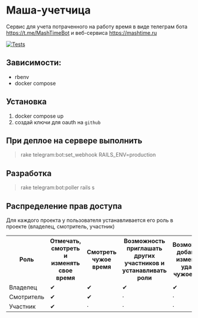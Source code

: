 # Маша-учетчицa

Сервис для учета потраченного на работу время в виде телеграм бота https://t.me/MashTimeBot и веб-сервиса https://mashtime.ru

[![Tests](https://github.com/BrandyMint/masha/actions/workflows/tests.yml/badge.svg)](https://github.com/BrandyMint/masha/actions/workflows/tests.yml)

## Зависимости:

* rbenv
* docker compose

## Установка

1. docker compose up
2. создай ключи для oauth на `github`

## При деплое на сервере выполнить

> rake telegram:bot:set_webhook RAILS_ENV=production 

## Разработка

> rake telegram:bot:poller 
> rails s

## Распределение прав доступа

Для каждого проекта у пользователя устанавливается его роль в проекте (владелец, смотритель, участник)

<table>
<tr>
<th>Роль</th>
<th>Отмечать, смотреть и изменять свое время</th>
<th>Смотреть чужое время</th>
<th>Возможность приглашать других участников и устанавливать роли</th>
<th>Возможность добавлять, изменять и удалять чужое время</th></tr>
<tr><td>Владелец</td><td>&#10004;</td><td>&#10004;</td><td>&#10004;</td><td>&#10004;</td></tr>
<tr><td>Смотритель</td><td>&#10004;</td><td>&#10004;</td><td>&middot;</td><td>&middot;</td></tr>
<tr><td>Участник</td><td>&#10004;</td><td>&middot;</td><td>&middot;</td><td>&middot;</td></tr>
</table>
